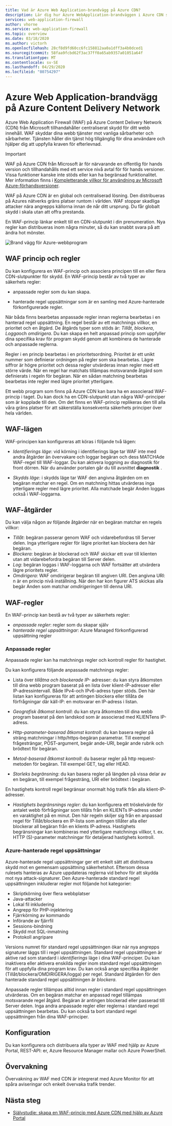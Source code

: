 ```yaml
---
title: Vad är Azure Web Application-brandvägg på Azure CDN?
description: Lär dig hur Azure WebApplication-brandväggen i Azure CDN service skyddar dina webb program mot skadliga attacker.
services: web-application-firewall
author: vhorne
ms.service: web-application-firewall
ms.topic: overview
ms.date: 03/18/2020
ms.author: victorh
ms.openlocfilehash: 28cf8d9fd60cc6fc158812aa0a1dff3a4b0dced1
ms.sourcegitcommit: 58faa9fcbd62f3ac37ff0a65ab9357a01051a64f
ms.translationtype: MT
ms.contentlocale: sv-SE
ms.lasthandoff: 04/29/2020
ms.locfileid: "80754297"
---
```

# <a name="azure-web-application-firewall-on-azure-content-delivery-network"></a>Azure Web Application-brandvägg på Azure Content Delivery Network

Azure Web Application Firewall (WAF) på Azure Content Delivery Network (CDN) från Microsoft tillhandahåller centraliserat skydd för ditt webb innehåll. WAF skyddar dina webb tjänster mot vanliga sårbarheter och sårbarheter. Tjänsten håller din tjänst hög tillgänglig för dina användare och hjälper dig att uppfylla kraven för efterlevnad.

> [!IMPORTANT]
> WAF på Azure CDN från Microsoft är för närvarande en offentlig för hands version och tillhandahålls med ett service nivå avtal för för hands versioner. Vissa funktioner kanske inte stöds eller kan ha begränsad funktionalitet.  Mer information finns i [Kompletterande villkor för användning av Microsoft Azure-förhandsversioner](https://azure.microsoft.com/support/legal/preview-supplemental-terms/).

WAF på Azure CDN är en global och centraliserad lösning. Den distribueras på Azures nätverks gräns platser runtom i världen. WAF stoppar skadliga attacker nära angrepps källorna innan de når ditt ursprung. Du får globalt skydd i skala utan att offra prestanda. 

En WAF-princip länkar enkelt till en CDN-slutpunkt i din prenumeration. Nya regler kan distribueras inom några minuter, så du kan snabbt svara på att ändra hot mönster.

![Brand vägg för Azure-webbprogram](../media/cdn-overview/waf-cdn-overview.png)

## <a name="waf-policy-and-rules"></a>WAF princip och regler

Du kan konfigurera en WAF-princip och associera principen till en eller flera CDN-slutpunkter för skydd. En WAF-princip består av två typer av säkerhets regler:

- anpassade regler som du kan skapa.

- hanterade regel uppsättningar som är en samling med Azure-hanterade förkonfigurerade regler.

När båda finns bearbetas anpassade regler innan reglerna bearbetas i en hanterad regel uppsättning. En regel består av ett matchnings villkor, en prioritet och en åtgärd. De åtgärds typer som stöds är: *Tillåt*, *blockera*, *Logga*och *omdirigera*. Du kan skapa en helt anpassad princip som uppfyller dina specifika krav för program skydd genom att kombinera de hanterade och anpassade reglerna.

Regler i en princip bearbetas i en prioritetsordning. Prioritet är ett unikt nummer som definierar ordningen på regler som ska bearbetas. Lägre siffror är högre prioritet och dessa regler utvärderas innan regler med ett större värde. När en regel har matchats tillämpas motsvarande åtgärd som definierats i regeln för begäran. När en sådan matchning bearbetas bearbetas inte regler med lägre prioritet ytterligare.

Ett webb program som finns på Azure CDN kan bara ha en associerad WAF-princip i taget. Du kan dock ha en CDN-slutpunkt utan några WAF-principer som är kopplade till den. Om det finns en WAF-princip replikeras den till alla våra gräns platser för att säkerställa konsekventa säkerhets principer över hela världen.

## <a name="waf-modes"></a>WAF-lägen

WAF-principen kan konfigureras att köras i följande två lägen:

- *Identifierings läge*: vid körning i identifierings läge tar WAF inte med andra åtgärder än övervakare och loggar begäran och dess MATCHAde WAF-regel till WAF-loggar. Du kan aktivera loggning av diagnostik för front dörren. När du använder portalen går du till avsnittet **diagnostik** .

- *Skydds läge*: i skydds läge tar WAF den angivna åtgärden om en begäran matchar en regel. Om en matchning hittas utvärderas inga ytterligare regler med lägre prioritet. Alla matchade begär Anden loggas också i WAF-loggarna.

## <a name="waf-actions"></a>WAF-åtgärder

Du kan välja någon av följande åtgärder när en begäran matchar en regels villkor:

- *Tillåt*: begäran passerar genom WAF och vidarebefordras till Server delen. Inga ytterligare regler för lägre prioritet kan blockera den här begäran.
- *Blockera*: begäran är blockerad och WAF skickar ett svar till klienten utan att vidarebefordra begäran till Server delen.
- *Log*: begäran loggas i WAF-loggarna och WAF fortsätter att utvärdera lägre prioritets regler.
- *Omdirigera*: WAF omdirigerar begäran till angiven URI. Den angivna URI: n är en princip nivå inställning. När den har kon figurer ATS skickas alla begär Anden som matchar *omdirigeringen* till denna URI.

## <a name="waf-rules"></a>WAF-regler

En WAF-princip kan bestå av två typer av säkerhets regler:

- *anpassade regler*: regler som du skapar själv 
- *hanterade regel uppsättningar*: Azure Managed förkonfigurerad uppsättning regler

### <a name="custom-rules"></a>Anpassade regler

Anpassade regler kan ha matchnings regler och kontroll regler för hastighet.

Du kan konfigurera följande anpassade matchnings regler:

- Lista över *tillåtna och blockerade IP-* adresser: du kan styra åtkomsten till dina webb program baserat på en lista över klient-IP-adresser eller IP-adressintervall. Både IPv4-och IPv6-adress typer stöds. Den här listan kan konfigureras för att antingen blockera eller tillåta de förfrågningar där käll-IP: en motsvarar en IP-adress i listan.

- *Geografisk åtkomst kontroll*: du kan styra åtkomsten till dina webb program baserat på den landskod som är associerad med KLIENTens IP-adress.

- *Http-parameter-baserad åtkomst kontroll*: du kan basera regler på sträng matchningar i http/https-begäran parametrar.  Till exempel frågesträngar, POST-argument, begär ande-URI, begär ande rubrik och brödtext för begäran.

- *Metod-baserad åtkomst kontroll*: du baserar regler på http request-metoden för begäran. Till exempel GET, tag eller HEAD.

- *Storleks begränsning*: du kan basera regler på längden på vissa delar av en begäran, till exempel frågesträng, URI eller brödtext i begäran.

En hastighets kontroll regel begränsar onormalt hög trafik från alla klient-IP-adresser.

- *Hastighets begränsnings regler*: du kan konfigurera ett tröskelvärde för antalet webb förfrågningar som tillåts från en KLIENTs IP-adress under en varaktighet på en minut. Den här regeln skiljer sig från en anpassad regel för Tillåt/blockera en IP-lista som antingen tillåter alla eller blockerar all begäran från en klients IP-adress. Hastighets begränsningar kan kombineras med ytterligare matchnings villkor, t. ex. HTTP (S)-parameter matchningar för detaljerad hastighets kontroll.

### <a name="azure-managed-rule-sets"></a>Azure-hanterade regel uppsättningar

Azure-hanterade regel uppsättningar ger ett enkelt sätt att distribuera skydd mot en gemensam uppsättning säkerhetshot. Eftersom dessa rulesets hanteras av Azure uppdateras reglerna vid behov för att skydda mot nya attack-signaturer. Den Azure-hanterade standard regel uppsättningen inkluderar regler mot följande hot kategorier:

- Skriptkörning över flera webbplatser
- Java-attacker
- Lokal fil inkludering
- Angrepp för PHP-injektering
- Fjärrkörning av kommando
- Införande av fjärrfil
- Sessions-bindning
- Skydd mot SQL-inmatning
- Protokoll angripare

Versions numret för standard regel uppsättningen ökar när nya angrepps signaturer läggs till i regel uppsättningen.
Standard regel uppsättningen är aktive rad som standard i *identifierings* läge i dina WAF-principer. Du kan inaktivera eller aktivera enskilda regler inom standard regel uppsättningen för att uppfylla dina program krav. Du kan också ange specifika åtgärder (Tillåt/blockera/OMDIRIGERA/logga) per regel. Standard åtgärden för den hanterade standard regel uppsättningen är *blockera*.

Anpassade regler tillämpas alltid innan regler i standard regel uppsättningen utvärderas. Om en begäran matchar en anpassad regel tillämpas motsvarande regel åtgärd. Begäran är antingen blockerad eller passerad till Server delen. Inga andra anpassade regler eller reglerna i standard regel uppsättningen bearbetas. Du kan också ta bort standard regel uppsättningen från dina WAF-principer.

## <a name="configuration"></a>Konfiguration

Du kan konfigurera och distribuera alla typer av WAF med hjälp av Azure Portal, REST-API: er, Azure Resource Manager mallar och Azure PowerShell.

## <a name="monitoring"></a>Övervakning

Övervakning av WAF med CDN är integrerat med Azure Monitor för att spåra aviseringar och enkelt övervaka trafik trender.

## <a name="next-steps"></a>Nästa steg

- [Självstudie: skapa en WAF-princip med Azure CDN med hjälp av Azure Portal](waf-cdn-create-portal.md)
